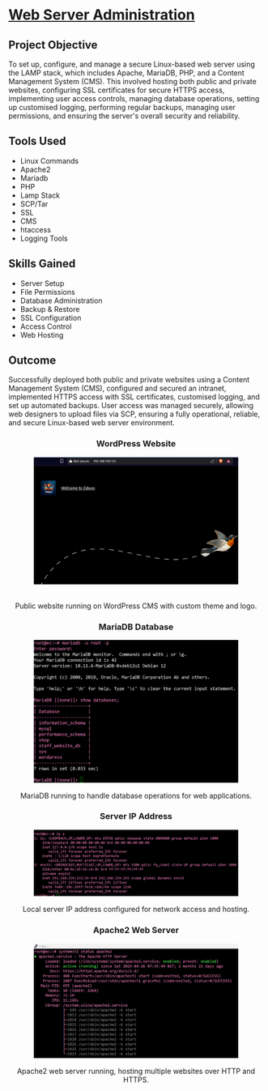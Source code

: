 <h1><a href="https://github.com/prsilvaa"> Web Server Administration </a></h1>

<h2>Project Objective</h2>
<p>To set up, configure, and manage a secure Linux-based web server using the LAMP stack, which includes Apache, MariaDB, PHP, and a Content Management System (CMS). This involved hosting both public and private websites, configuring SSL certificates for secure HTTPS access, implementing user access controls, managing database operations, setting up customised logging, performing regular backups, managing user permissions, and ensuring the server's overall security and reliability.</p>

<h2>Tools Used</h2>
<ul>
  <li>Linux Commands </li>
  <li>Apache2 </li>
  <li>Mariadb </li>
  <li>PHP </li>
  <li>Lamp Stack </li>
  <li>SCP/Tar </li>
  <li>SSL </li>
  <li>CMS </li>
  <li>htaccess </li>
  <li>Logging Tools </li>
</ul>

<h2>Skills Gained</h2>
<ul>
    <li>Server Setup</li>
    <li>File Permissions</li>
    <li>Database Administration</li>
    <li>Backup & Restore</li>
    <li>SSL Configuration</li>
    <li>Access Control</li>
    <li>Web Hosting</li>
</ul>

<h2>Outcome</h2>
<p>Successfully deployed both public and private websites using a Content Management System (CMS), configured and secured an intranet, implemented HTTPS access with SSL certificates, customised logging, and set up automated backups. User access was managed securely, allowing web designers to upload files via SCP, ensuring a fully operational, reliable, and secure Linux-based web server environment.</p>

<div align="center">
    <h3>WordPress Website</h3>
    <img src="wordpress.png" alt="WordPress Homepage" height="80%" width="80%">
    <p>Public website running on WordPress CMS with custom theme and logo.</p>
</div>

<div align="center">
    <h3>MariaDB Database</h3>
    <img src="mariadb.png" alt="MariaDB Service Status" height="80%" width="80%">
    <p>MariaDB running to handle database operations for web applications.</p>
</div>

<div align="center">
    <h3>Server IP Address</h3>
    <img src="ipaddress.png" alt="Server IP Address in Terminal" height="80%" width="80%">
    <p>Local server IP address configured for network access and hosting.</p>
</div>

<div align="center">
    <h3>Apache2 Web Server</h3>
    <img src="apache2.png" alt="Apache2 Service Status" height="80%" width="80%">
    <p>Apache2 web server running, hosting multiple websites over HTTP and HTTPS.</p>
</div>







